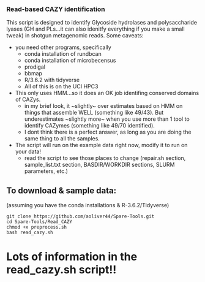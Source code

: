 ### Read-based CAZY identification

This script is designed to identify Glycoside hydrolases and polysaccharide lyases (GH and PLs...it can also idenitfy everything if you make a small tweak) in shotgun metagenomic reads. Some caveats:

- you need other programs, specifically
	* conda installation of rundbcan
	* conda installation of microbecensus
	* prodigal
	* bbmap
	* R/3.6.2 with tidyverse
	* All of this is on the UCI HPC3
- This only uses HMM...so it does an OK job identifing conserved domains of CAZys.
	* in my brief look, it ~slightly~ over estimates based on HMM on things that assemble WELL (something like 49/43). But underestimates ~slightly more~ when you use more than 1 tool to identify CAZymes (something like 49/70 identified). 
	* I dont think there is a perfect answer, as long as you are doing the same thing to all the samples.
- The script will run on the example data right now, modify it to run on your data!
	* read the script to see those places to change (repair.sh section, sample_list.txt section, BASDIR/WORKDIR sections, SLURM parameters, etc.)

## To download & sample data:
(assuming you have the conda installations & R-3.6.2/Tidyverse)
```
git clone https://github.com/aoliver44/Spare-Tools.git
cd Spare-Tools/Read_CAZY
chmod +x preprocess.sh
bash read_cazy.sh
```

# Lots of information in the read_cazy.sh script!! 

